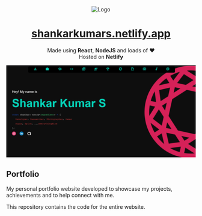 <div align="center">
  <img alt="Logo" src="https://raw.githubusercontent.com/s-shanky-k/Portfolio/main/frontend/public/diamond.ico?token=GHSAT0AAAAAABOU3I6H6GEYQGF7HOWEBBG4YRK624Q" width="100" />

</div>
<h1 align="center">
<a href="https://shankarkumars.netlify.app" target="_blank">shankarkumars.netlify.app</a>
</h1>

<p align="center">
  Made using <b>React</b>, <b>NodeJS</b> and loads of ❤️ </br>
  Hosted on <b>Netlify</b>
</p>

![demo](https://raw.githubusercontent.com/s-shanky-k/Portfolio/main/frontend/public/assets/images/snapshots/demo.png)

## Portfolio

My personal portfolio website developed to showcase my projects, achievements and to help connect with me.

This repository contains the code for the entire website.

